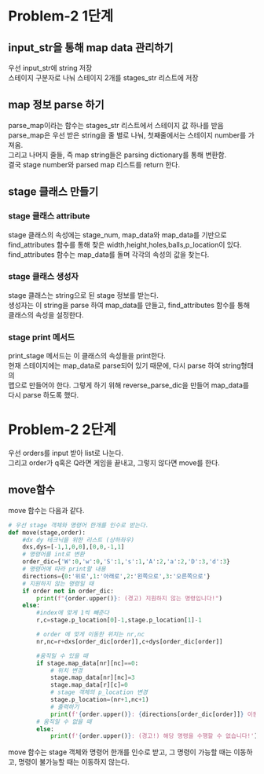 # Problem-2 1단계
## input_str을 통해 map data 관리하기
우선 input_str에 string 저장  
스테이지 구분자로 나눠 스테이지 2개를 stages_str 리스트에 저장

## map 정보 parse 하기
parse_map이라는 함수는 stages_str 리스트에서 스테이지 값 하나를 받음  
parse_map은 우선 받은 string을 줄 별로 나눠, 첫째줄에서는 스테이지 number를 가져옴.  
그리고 나머지 줄들, 즉 map string들은 parsing dictionary를 통해 변환함.  
결국 stage number와 parsed map 리스트를 return 한다.

## stage 클래스 만들기
### stage 클래스 attribute 
stage 클래스의 속성에는 stage_num, map_data와 map_data를 기반으로  
find_attributes 함수를 통해 찾은 width,height,holes,balls,p_location이 있다.
find_attributes 함수는 map_data를 돌며 각각의 속성의 값을 찾는다.

### stage 클래스 생성자
stage 클래스는 string으로 된 stage 정보를 받는다.  
생성자는 이 string을 parse 하여 map_data를 만들고, find_attributes 함수를 통해  
클래스의 속성을 설정한다.

### stage print 메서드
print_stage 메서드는 이 클래스의 속성들을 print한다.  
현재 스테이지에는 map_data로 parse되어 있기 때문에, 다시 parse 하여 string형태의   
맵으로 만들어야 한다. 그렇게 하기 위해 reverse_parse_dic을 만들어 map_data를 다시 parse 하도록 했다.

# Problem-2 2단계
우선 orders를 input 받아 list로 나눈다.  
그리고 order가 q혹은 Q라면 게임을 끝내고, 그렇지 않다면 move를 한다.
## move함수
move 함수는 다음과 같다.
```python
# 우선 stage 객체와 명령어 한개를 인수로 받는다.
def move(stage,order):
    #dx dy 테크닉을 위한 리스트 (상하좌우)
    dxs,dys=[-1,1,0,0],[0,0,-1,1]
    # 명령어를 int로 변환
    order_dic={'W':0,'w':0,'S':1,'s':1,'A':2,'a':2,'D':3,'d':3}
    # 명령어에 따라 print할 내용 
    directions={0:'위로',1:'아래로',2:'왼쪽으로',3:'오른쪽으로'}
    # 지원하지 않는 명령일 때
    if order not in order_dic:
        print(f"{order.upper()}: (경고) 지원하지 않는 명령입니다!")
    else:
        #index에 맞게 1씩 빼준다
        r,c=stage.p_location[0]-1,stage.p_location[1]-1

        # order 에 맞게 이동한 위치는 nr,nc
        nr,nc=r+dxs[order_dic[order]],c+dys[order_dic[order]]

        #움직일 수 있을 때
        if stage.map_data[nr][nc]==0:
            # 위치 변경
            stage.map_data[nr][nc]=3
            stage.map_data[r][c]=0
            # stage 객체의 p_location 변경
            stage.p_location=(nr+1,nc+1)
            # 출력하기
            print(f'{order.upper()}: {directions[order_dic[order]]} 이동합니다.')
        # 움직일 수 없을 때
        else:
            print(f'{order.upper()}: (경고!) 해당 명령을 수행할 수 없습니다!')
```
 move 함수는 stage 객체와 명령어 한개를 인수로 받고, 그 명령이 가능할 때는 이동하고, 명령이 불가능할 때는 이동하지 않는다.
 